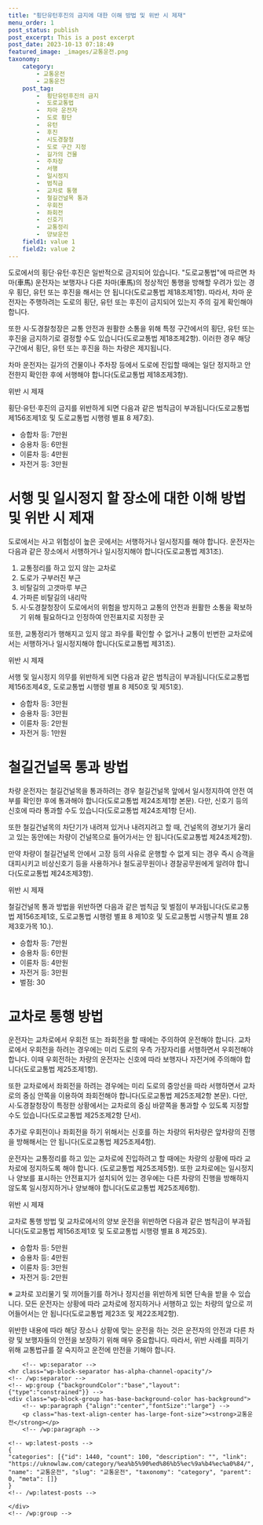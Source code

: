 ```yaml
---
title: "횡단유턴후진의 금지에 대한 이해 방법 및 위반 시 제재"
menu_order: 1
post_status: publish
post_excerpt: This is a post excerpt
post_date: 2023-10-13 07:18:49
featured_image: _images/교통운전.png
taxonomy:
    category:
        - 교통운전
        - 교통운전
    post_tag:
        -  횡단유턴후진의 금지
        -  도로교통법
        -  차마 운전자
        -  도로 횡단
        -  유턴
        -  후진
        -  시도경찰청
        -  도로 구간 지정
        -  길가의 건물
        -  주차장
        -  서행
        -  일시정지
        -  범칙금
        -  교차로 통행
        -  철길건널목 통과
        -  우회전
        -  좌회전
        -  신호기
        -  교통정리
        -  양보운전
    field1: value 1
    field2: value 2
---
```



도로에서의 횡단·유턴·후진은 일반적으로 금지되어 있습니다. "도로교통법"에 따르면 차마(車馬) 운전자는 보행자나 다른 차마(車馬)의 정상적인 통행을 방해할 우려가 있는 경우 횡단, 유턴 또는 후진을 해서는 안 됩니다(도로교통법 제18조제1항). 따라서, 차마 운전자는 주행하려는 도로의 횡단, 유턴 또는 후진이 금지되어 있는지 주의 깊게 확인해야 합니다.

또한 시·도경찰청장은 교통 안전과 원활한 소통을 위해 특정 구간에서의 횡단, 유턴 또는 후진을 금지하기로 결정할 수도 있습니다(도로교통법 제18조제2항). 이러한 경우 해당 구간에서 횡단, 유턴 또는 후진을 하는 차량은 제지됩니다.

차마 운전자는 길가의 건물이나 주차장 등에서 도로에 진입할 때에는 일단 정지하고 안전한지 확인한 후에 서행해야 합니다(도로교통법 제18조제3항).

위반 시 제재

횡단·유턴·후진의 금지를 위반하게 되면 다음과 같은 범칙금이 부과됩니다(도로교통법 제156조제1호 및 도로교통법 시행령 별표 8 제7호).

- 승합차 등: 7만원
- 승용차 등: 6만원
- 이륜차 등: 4만원
- 자전거 등: 3만원

# 서행 및 일시정지 할 장소에 대한 이해 방법 및 위반 시 제재

도로에서는 사고 위험성이 높은 곳에서는 서행하거나 일시정지를 해야 합니다. 운전자는 다음과 같은 장소에서 서행하거나 일시정지해야 합니다(도로교통법 제31조).

1. 교통정리를 하고 있지 않는 교차로
2. 도로가 구부러진 부근
3. 비탈길의 고갯마루 부근
4. 가파른 비탈길의 내리막
5. 시·도경찰청장이 도로에서의 위험을 방지하고 교통의 안전과 원활한 소통을 확보하기 위해 필요하다고 인정하여 안전표지로 지정한 곳

또한, 교통정리가 행해지고 있지 않고 좌우를 확인할 수 없거나 교통이 빈번한 교차로에서는 서행하거나 일시정지해야 합니다(도로교통법 제31조).

위반 시 제재

서행 및 일시정지 의무를 위반하게 되면 다음과 같은 범칙금이 부과됩니다(도로교통법 제156조제4호, 도로교통법 시행령 별표 8 제50호 및 제51호).

- 승합차 등: 3만원
- 승용차 등: 3만원
- 이륜차 등: 2만원
- 자전거 등: 1만원

# 철길건널목 통과 방법

차량 운전자는 철길건널목을 통과하려는 경우 철길건널목 앞에서 일시정지하여 안전 여부를 확인한 후에 통과해야 합니다(도로교통법 제24조제1항 본문). 다만, 신호기 등의 신호에 따라 통과할 수도 있습니다(도로교통법 제24조제1항 단서).

또한 철길건널목의 차단기가 내려져 있거나 내려지려고 할 때, 건널목의 경보기가 울리고 있는 동안에는 차량이 건널목으로 들어가서는 안 됩니다(도로교통법 제24조제2항).

만약 차량이 철길건널목 안에서 고장 등의 사유로 운행할 수 없게 되는 경우 즉시 승객을 대피시키고 비상신호기 등을 사용하거나 철도공무원이나 경찰공무원에게 알려야 합니다(도로교통법 제24조제3항).

위반 시 제재

철길건널목 통과 방법을 위반하면 다음과 같은 범칙금 및 벌점이 부과됩니다(도로교통법 제156조제1호, 도로교통법 시행령 별표 8 제10호 및 도로교통법 시행규칙 별표 28 제3호가목 10.).

- 승합차 등: 7만원
- 승용차 등: 6만원
- 이륜차 등: 4만원
- 자전거 등: 3만원
- 벌점: 30

# 교차로 통행 방법

운전자는 교차로에서 우회전 또는 좌회전을 할 때에는 주의하여 운전해야 합니다. 교차로에서 우회전을 하려는 경우에는 미리 도로의 우측 가장자리를 서행하면서 우회전해야 합니다. 이때 우회전하는 차량의 운전자는 신호에 따라 보행자나 자전거에 주의해야 합니다(도로교통법 제25조제1항).

또한 교차로에서 좌회전을 하려는 경우에는 미리 도로의 중앙선을 따라 서행하면서 교차로의 중심 안쪽을 이용하여 좌회전해야 합니다(도로교통법 제25조제2항 본문). 다만, 시·도경찰청장이 특정한 상황에서는 교차로의 중심 바깥쪽을 통과할 수 있도록 지정할 수도 있습니다(도로교통법 제25조제2항 단서).

추가로 우회전이나 좌회전을 하기 위해서는 신호를 하는 차량의 뒤차량은 앞차량의 진행을 방해해서는 안 됩니다(도로교통법 제25조제4항).

운전자는 교통정리를 하고 있는 교차로에 진입하려고 할 때에는 차량의 상황에 따라 교차로에 정지하도록 해야 합니다. (도로교통법 제25조제5항). 또한 교차로에는 일시정지나 양보를 표시하는 안전표지가 설치되어 있는 경우에는 다른 차량의 진행을 방해하지 않도록 일시정지하거나 양보해야 합니다(도로교통법 제25조제6항).

위반 시 제재

교차로 통행 방법 및 교차로에서의 양보 운전을 위반하면 다음과 같은 범칙금이 부과됩니다(도로교통법 제156조제1호 및 도로교통법 시행령 별표 8 제25호).

- 승합차 등: 5만원
- 승용차 등: 4만원
- 이륜차 등: 3만원
- 자전거 등: 2만원

※ 교차로 꼬리물기 및 끼어들기를 하거나 정지선을 위반하게 되면 단속을 받을 수 있습니다. 모든 운전자는 상황에 따라 교차로에 정지하거나 서행하고 있는 차량의 앞으로 끼어들어서는 안 됩니다(도로교통법 제23조 및 제22조제2항).

위반한 내용에 따라 해당 장소나 상황에 맞는 운전을 하는 것은 운전자의 안전과 다른 차량 및 보행자들의 안전을 보장하기 위해 매우 중요합니다. 따라서, 위반 사례를 피하기 위해 교통법규를 잘 숙지하고 운전에 만전을 기해야 합니다.


        <!-- wp:separator -->
    <hr class="wp-block-separator has-alpha-channel-opacity"/>
    <!-- /wp:separator -->
    <!-- wp:group {"backgroundColor":"base","layout":{"type":"constrained"}} -->
    <div class="wp-block-group has-base-background-color has-background">
        <!-- wp:paragraph {"align":"center","fontSize":"large"} -->
        <p class="has-text-align-center has-large-font-size"><strong>교통운전</strong></p>
        <!-- /wp:paragraph -->
        
    <!-- wp:latest-posts -->
    {
    "categories": [{"id": 1440, "count": 100, "description": "", "link": "https://uknowlaw.com/category/%ea%b5%90%ed%86%b5%ec%9a%b4%ec%a0%84/", "name": "교통운전", "slug": "교통운전", "taxonomy": "category", "parent": 0, "meta": []}
    }
    <!-- /wp:latest-posts -->
    
    </div>
    <!-- /wp:group -->
    